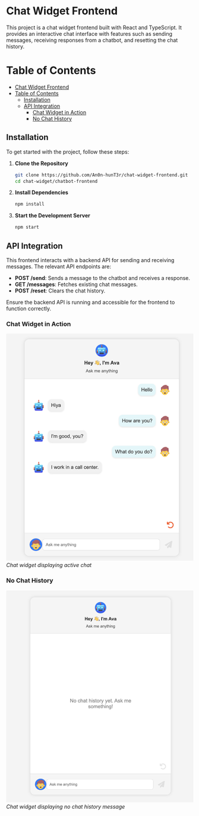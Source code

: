 # Chat Widget Frontend

This project is a chat widget frontend built with React and TypeScript. It provides an interactive chat interface with features such as sending messages, receiving responses from a chatbot, and resetting the chat history.

# Table of Contents

- [Chat Widget Frontend](#chat-widget-frontend)
- [Table of Contents](#table-of-contents)
  - [Installation](#installation)
  - [API Integration](#api-integration)
    - [Chat Widget in Action](#chat-widget-in-action)
    - [No Chat History](#no-chat-history)

## Installation

To get started with the project, follow these steps:

1. **Clone the Repository**
    ```bash
    git clone https://github.com/An0n-hunT3r/chat-widget-frontend.git
    cd chat-widget/chatbot-frontend
    ```

2. **Install Dependencies**
    ```bash
    npm install
    ```

3. **Start the Development Server**
    ```bash
    npm start
    ```

## API Integration

This frontend interacts with a backend API for sending and receiving messages. The relevant API endpoints are:

- **POST /send**: Sends a message to the chatbot and receives a response.
- **GET /messages**: Fetches existing chat messages.
- **POST /reset**: Clears the chat history.

Ensure the backend API is running and accessible for the frontend to function correctly.


### Chat Widget in Action

![Chat Widget](public/with-messages.png)
*Chat widget displaying active chat*

### No Chat History

![No Chat History](public/empty-chat.png)
*Chat widget displaying no chat history message*